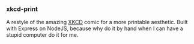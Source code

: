 ### xkcd-print
A restyle of the amazing [XKCD](http://xkcd.com) comic for a more printable aesthetic. Built with Express on NodeJS, because why do it by hand when I can have a stupid computer do it for me.
